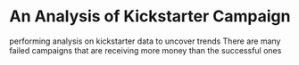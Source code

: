 # An Analysis of Kickstarter Campaign
performing analysis on kickstarter data to uncover trends 
There are many failed campaigns that are receiving more money than the successful ones
